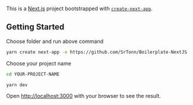This is a [Next.js](https://nextjs.org/) project bootstrapped with [`create-next-app`](https://github.com/vercel/next.js/tree/canary/packages/create-next-app).

## Getting Started

Choose folder and run above command

```bash
yarn create next-app -e https://github.com/SrTonn/Boilerplate-NextJS
```
Choose your project name

```bash
cd YOUR-PROJECT-NAME

yarn dev
```

Open [http://localhost:3000](http://localhost:3000) with your browser to see the result.